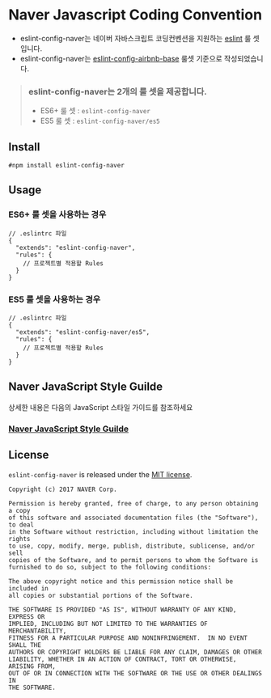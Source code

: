 # Naver Javascript Coding Convention
- eslint-config-naver는 네이버 자바스크립트 코딩컨벤션을 지원하는 [eslint](http://eslint.org/) 룰 셋입니다.
- eslint-config-naver는 [eslint-config-airbnb-base](https://github.com/airbnb/javascript/tree/master/packages/eslint-config-airbnb-base) 룰셋 기준으로 작성되었습니다.

> ### eslint-config-naver는 2개의 룰 셋을 제공합니다.
> - ES6+ 룰 셋 : `eslint-config-naver`
> - ES5 룰 셋 : `eslint-config-naver/es5`

## Install
```
#npm install eslint-config-naver
```

## Usage
### ES6+ 룰 셋을 사용하는 경우
```
// .eslintrc 파일
{
  "extends": "eslint-config-naver",
  "rules": {
    // 프로젝트별 적용할 Rules
  }
}
```

### ES5 룰 셋을 사용하는 경우
```
// .eslintrc 파일
{
  "extends": "eslint-config-naver/es5",
  "rules": {
    // 프로젝트별 적용할 Rules
  }
}
```

## Naver JavaScript Style Guilde
상세한 내용은 다음의 JavaScript 스타일 가이드를 참조하세요  

### [Naver JavaScript Style Guilde](STYLE_GUIDE.md)


## License
`eslint-config-naver` is released under the [MIT license](LICENSE).

```
Copyright (c) 2017 NAVER Corp.

Permission is hereby granted, free of charge, to any person obtaining a copy
of this software and associated documentation files (the "Software"), to deal
in the Software without restriction, including without limitation the rights
to use, copy, modify, merge, publish, distribute, sublicense, and/or sell
copies of the Software, and to permit persons to whom the Software is
furnished to do so, subject to the following conditions:

The above copyright notice and this permission notice shall be included in
all copies or substantial portions of the Software.

THE SOFTWARE IS PROVIDED "AS IS", WITHOUT WARRANTY OF ANY KIND, EXPRESS OR
IMPLIED, INCLUDING BUT NOT LIMITED TO THE WARRANTIES OF MERCHANTABILITY,
FITNESS FOR A PARTICULAR PURPOSE AND NONINFRINGEMENT.  IN NO EVENT SHALL THE
AUTHORS OR COPYRIGHT HOLDERS BE LIABLE FOR ANY CLAIM, DAMAGES OR OTHER
LIABILITY, WHETHER IN AN ACTION OF CONTRACT, TORT OR OTHERWISE, ARISING FROM,
OUT OF OR IN CONNECTION WITH THE SOFTWARE OR THE USE OR OTHER DEALINGS IN
THE SOFTWARE.
```
